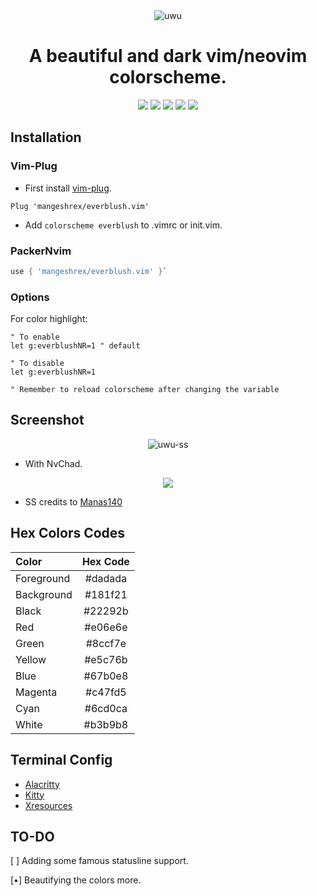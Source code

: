 <div align="center">
<img src="https://raw.githubusercontent.com/Mangeshrex/uwu.vim/main/assets/uwu-template.png" alt="uwu">
<h1> A beautiful and dark vim/neovim colorscheme.</h1>
</div>

<p align="center">
<img src="https://img.shields.io/github/stars/Mangeshrex/uwu.vim?color=d3869b&labelColor=1b2224&style=for-the-badge"> <img src="https://img.shields.io/github/issues/Mangeshrex/uwu.vim?color=e7ac7e&labelColor=1b2224&style=for-the-badge">
<img src="https://img.shields.io/static/v1?label=license&message=MIT&color=5b98a9&labelColor=1b2224&style=for-the-badge">
<img src="https://img.shields.io/github/forks/Mangeshrex/uwu.vim?color=e74c4c&labelColor=1b2224&style=for-the-badge"> <img src="https://img.shields.io/static/v1?label=PR%27s&message=Welcomed&color=51a39f&labelColor=1b2224&style=for-the-badge">
</p>

## Installation
### Vim-Plug
- First install <a href="https://github.com/junegunn/vim-plug">vim-plug</a>.
```vimscript
Plug 'mangeshrex/everblush.vim'
```
- Add ```colorscheme everblush``` to .vimrc or init.vim.

### PackerNvim
```lua
use { 'mangeshrex/everblush.vim' }`
```

### Options
For color highlight:
```vimscript
" To enable
let g:everblushNR=1 " default

" To disable
let g:everblushNR=1

" Remember to reload colorscheme after changing the variable
```

## Screenshot
<p align="center">
<img src="https://raw.githubusercontent.com/Mangeshrex/uwu.vim/main/assets/uwu.png" alt="uwu-ss">
</p>

- With NvChad. 
<p align="center">
<img src="https://raw.githubusercontent.com/Mangeshrex/uwu.vim/main/assets/uwu-nvim.png" alt"uwu nvim"> 
</p> 

- SS credits to <a href="https://github.com/Manas140">Manas140</a> 

## Hex Colors Codes
| Color          | Hex Code |
| :------------  | :------: |
| Foreground     | #dadada  |
| Background     | #181f21  |
| Black          | #22292b  |
| Red            | #e06e6e  |
| Green          | #8ccf7e  |
| Yellow         | #e5c76b  |
| Blue           | #67b0e8  |
| Magenta        | #c47fd5  |
| Cyan           | #6cd0ca  |
| White          | #b3b9b8  |

## Terminal Config
- <a href="https://github.com/mangeshrex/uwu.vim/tree/main/assets/alacritty.yml">Alacritty</a>
- <a href="https://github.com/Mangeshrex/uwu.vim/tree/main/assets/kitty.conf">Kitty</a>
- <a href="https://github.com/Mangeshrex/uwu.vim/tree/main/assets/.Xresources">Xresources</a>

## TO-DO
[ ] Adding some famous statusline support.

[•] Beautifying the colors more.
